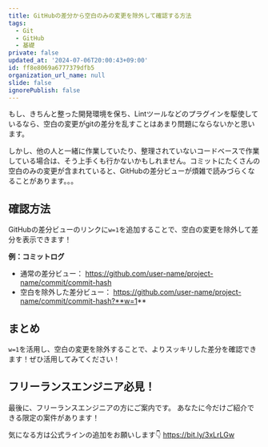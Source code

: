 ```yaml
---
title: GitHubの差分から空白のみの変更を除外して確認する方法
tags:
  - Git
  - GitHub
  - 基礎
private: false
updated_at: '2024-07-06T20:00:43+09:00'
id: ff8e8069a6777379dfb5
organization_url_name: null
slide: false
ignorePublish: false
---
```


もし、きちんと整った開発環境を保ち、Lintツールなどのプラグインを駆使しているなら、空白の変更がgitの差分を乱すことはあまり問題にならないかと思います。

しかし、他の人と一緒に作業していたり、整理されていないコードベースで作業している場合は、そう上手くも行かないかもしれません。コミットにたくさんの空白のみの変更が含まれていると、GitHubの差分ビューが煩雑で読みづらくなることがあります。。。


## 確認方法
GitHubの差分ビューのリンクに`w=1`を追加することで、空白の変更を除外して差分を表示できます！

**例：コミットログ**
- 通常の差分ビュー：
https://github.com/user-name/project-name/commit/commit-hash
- 空白を除外した差分ビュー：
https://github.com/user-name/project-name/commit/commit-hash?**w=1**

## まとめ
`w=1`を活用し、空白の変更を除外することで、よりスッキリした差分を確認できます！ぜひ活用してみてください！

## フリーランスエンジニア必見！

最後に、フリーランスエンジニアの方にご案内です。
あなたに今だけご紹介できる限定の案件があります！

気になる方は公式ラインの追加をお願いします👇
https://bit.ly/3xLrLGw
